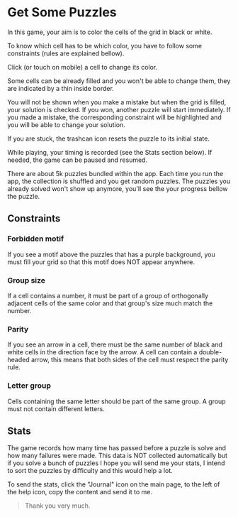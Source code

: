 # Get Some Puzzles

In this game, your aim is to color the cells of the grid in black or white.

To know which cell has to be which color, you have to follow some constraints (rules are explained bellow).

Click (or touch on mobile) a cell to change its color.

Some cells can be already filled and you won't be able to change them, they are indicated by a thin inside border.

You will not be shown when you make a mistake but when the grid is filled, your solution is checked. If you won, another puzzle will start immediately. If you made a mistake, the corresponding constraint will be highlighted and you will be able to change your solution.

If you are stuck, the trashcan icon resets the puzzle to its initial state.

While playing, your timing is recorded (see the Stats section below). If needed, the game can be paused and resumed.

There are about 5k puzzles bundled within the app. Each time you run the app, the collection is shuffled and you get random puzzles. The puzzles you already solved won't show up anymore, you'll see the your progress bellow the puzzle.

## Constraints

### Forbidden motif

If you see a motif above the puzzles that has a purple background, you must fill your grid so that this motif does NOT appear anywhere.

### Group size

If a cell contains a number, it must be part of a group of orthogonally adjacent cells of the same color and that group's size much match the number.

### Parity

If you see an arrow in a cell, there must be the same number of black and white cells in the direction face by the arrow. A cell can contain a double-headed arrow, this means that both sides of the cell must respect the parity rule.

### Letter group

Cells containing the same letter should be part of the same group. A group must not contain different letters.

## Stats

The game records how many time has passed before a puzzle is solve and how many failures were made. This data is NOT collected automatically but if you solve a bunch of puzzles I hope you will send me your stats, I intend to sort the puzzles by difficulty and this would help a lot.

To send the stats, click the "Journal" icon on the main page, to the left of the help icon, copy the content and send it to me.

> Thank you very much.
